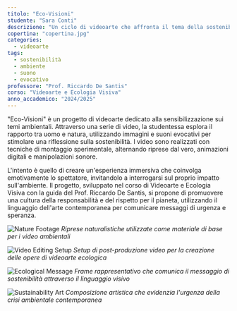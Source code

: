 ```yaml
---
titolo: "Eco-Visioni"
studente: "Sara Conti"
descrizione: "Un ciclo di videoarte che affronta il tema della sostenibilità ambientale attraverso immagini e suoni evocativi."
copertina: "copertina.jpg"
categories:
  - videoarte
tags:
  - sostenibilità
  - ambiente
  - suono
  - evocativo
professore: "Prof. Riccardo De Santis"
corso: "Videoarte e Ecologia Visiva"
anno_accademico: "2024/2025"
---
```


"Eco-Visioni" è un progetto di videoarte dedicato alla sensibilizzazione sui temi ambientali. Attraverso una serie di video, la studentessa esplora il rapporto tra uomo e natura, utilizzando immagini e suoni evocativi per stimolare una riflessione sulla sostenibilità. I video sono realizzati con tecniche di montaggio sperimentale, alternando riprese dal vero, animazioni digitali e manipolazioni sonore. 

L'intento è quello di creare un'esperienza immersiva che coinvolga emotivamente lo spettatore, invitandolo a interrogarsi sul proprio impatto sull'ambiente. Il progetto, sviluppato nel corso di Videoarte e Ecologia Visiva con la guida del Prof. Riccardo De Santis, si propone di promuovere una cultura della responsabilità e del rispetto per il pianeta, utilizzando il linguaggio dell'arte contemporanea per comunicare messaggi di urgenza e speranza.

![Nature Footage](img-1.jpg)
*Riprese naturalistiche utilizzate come materiale di base per i video ambientali*

![Video Editing Setup](img-2.jpg)
*Setup di post-produzione video per la creazione delle opere di videoarte ecologica*

![Ecological Message](img-3.jpg)
*Frame rappresentativo che comunica il messaggio di sostenibilità attraverso il linguaggio visivo*

![Sustainability Art](img-4.jpg)
*Composizione artistica che evidenzia l'urgenza della crisi ambientale contemporanea*
